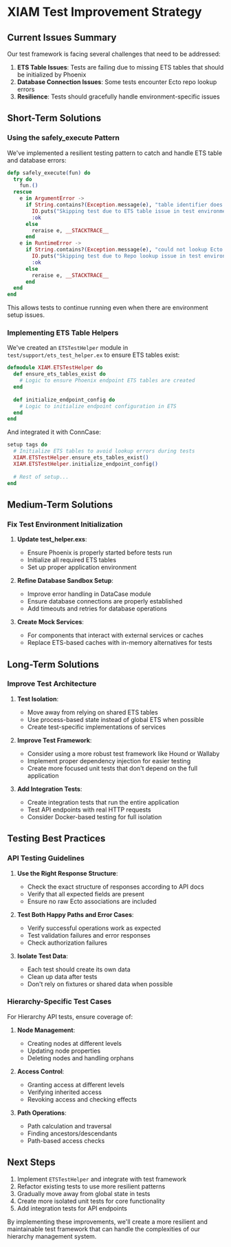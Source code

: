 # XIAM Test Improvement Strategy

## Current Issues Summary

Our test framework is facing several challenges that need to be addressed:

1. **ETS Table Issues**: Tests are failing due to missing ETS tables that should be initialized by Phoenix
2. **Database Connection Issues**: Some tests encounter Ecto repo lookup errors
3. **Resilience**: Tests should gracefully handle environment-specific issues

## Short-Term Solutions

### Using the safely_execute Pattern

We've implemented a resilient testing pattern to catch and handle ETS table and database errors:

```elixir
defp safely_execute(fun) do
  try do
    fun.()
  rescue
    e in ArgumentError ->
      if String.contains?(Exception.message(e), "table identifier does not refer to an existing ETS table") do
        IO.puts("Skipping test due to ETS table issue in test environment")
        :ok
      else
        reraise e, __STACKTRACE__
      end
    e in RuntimeError ->
      if String.contains?(Exception.message(e), "could not lookup Ecto repo") do
        IO.puts("Skipping test due to Repo lookup issue in test environment")
        :ok
      else
        reraise e, __STACKTRACE__
      end
  end
end
```

This allows tests to continue running even when there are environment setup issues.

### Implementing ETS Table Helpers

We've created an `ETSTestHelper` module in `test/support/ets_test_helper.ex` to ensure ETS tables exist:

```elixir
defmodule XIAM.ETSTestHelper do
  def ensure_ets_tables_exist do
    # Logic to ensure Phoenix endpoint ETS tables are created
  end
  
  def initialize_endpoint_config do
    # Logic to initialize endpoint configuration in ETS
  end
end
```

And integrated it with ConnCase:

```elixir
setup tags do
  # Initialize ETS tables to avoid lookup errors during tests
  XIAM.ETSTestHelper.ensure_ets_tables_exist()
  XIAM.ETSTestHelper.initialize_endpoint_config()
  
  # Rest of setup...
end
```

## Medium-Term Solutions

### Fix Test Environment Initialization

1. **Update test_helper.exs**:
   - Ensure Phoenix is properly started before tests run
   - Initialize all required ETS tables
   - Set up proper application environment

2. **Refine Database Sandbox Setup**:
   - Improve error handling in DataCase module
   - Ensure database connections are properly established
   - Add timeouts and retries for database operations

3. **Create Mock Services**:
   - For components that interact with external services or caches
   - Replace ETS-based caches with in-memory alternatives for tests

## Long-Term Solutions

### Improve Test Architecture

1. **Test Isolation**:
   - Move away from relying on shared ETS tables
   - Use process-based state instead of global ETS when possible
   - Create test-specific implementations of services

2. **Improve Test Framework**:
   - Consider using a more robust test framework like Hound or Wallaby
   - Implement proper dependency injection for easier testing
   - Create more focused unit tests that don't depend on the full application

3. **Add Integration Tests**:
   - Create integration tests that run the entire application
   - Test API endpoints with real HTTP requests
   - Consider Docker-based testing for full isolation

## Testing Best Practices

### API Testing Guidelines

1. **Use the Right Response Structure**:
   - Check the exact structure of responses according to API docs
   - Verify that all expected fields are present
   - Ensure no raw Ecto associations are included

2. **Test Both Happy Paths and Error Cases**:
   - Verify successful operations work as expected
   - Test validation failures and error responses
   - Check authorization failures

3. **Isolate Test Data**:
   - Each test should create its own data
   - Clean up data after tests
   - Don't rely on fixtures or shared data when possible

### Hierarchy-Specific Test Cases

For Hierarchy API tests, ensure coverage of:

1. **Node Management**:
   - Creating nodes at different levels
   - Updating node properties
   - Deleting nodes and handling orphans

2. **Access Control**:
   - Granting access at different levels
   - Verifying inherited access
   - Revoking access and checking effects

3. **Path Operations**:
   - Path calculation and traversal
   - Finding ancestors/descendants
   - Path-based access checks

## Next Steps

1. Implement `ETSTestHelper` and integrate with test framework
2. Refactor existing tests to use more resilient patterns
3. Gradually move away from global state in tests
4. Create more isolated unit tests for core functionality
5. Add integration tests for API endpoints

By implementing these improvements, we'll create a more resilient and maintainable test framework that can handle the complexities of our hierarchy management system.
